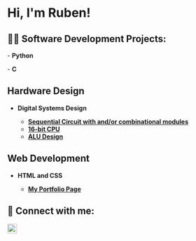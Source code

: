 <h1>Hi, I'm Ruben! </h1>

<h2>👨‍💻 Software Development Projects:</h2>
<!--
- <b>Data Structures and Algorithms Practice (AlgoExpert)</b>
  - [Praciting DS & Algos in Python](https://github.com/joshmadakor1/Algorithms-Practice)
- <b>PowerShell</b>
  - [Windows EventLog: Failed RDP Logins Source IP to full GeoData Conversion](https://github.com/joshmadakor1/Sentinel-Lab)
  - [JWipe (Disk Wiping Utility)](https://github.com/joshmadakor1/Jwipe.PowerShell)
  - [Active Directory Bulk User Creation](https://github.com/joshmadakor1/AD_PS)
  - [FIM (File Integrity Monitor)](https://github.com/joshmadakor1/PowerShell-Integrity-FIM)
-->
- <b>Python</b>
 <!-- - [Package Delivery Application (Datastructures and Algorithms Demo)](https://github.com/joshmadakor1/Package-Delivery-Pathfinding-Algorithm)
-->
<p></p>
- <b>C</b>


<h2> Hardware Design </h2>

- <b> Digital Systems Design <b>
  - [Sequential Circuit with and/or combinational modules](https://github.com/Ruben-F-Ramirez/Seq_and_or)
  - [16-bit CPU](https://github.com/Ruben-F-Ramirez/CPU-Design)
  - [ALU Design](https://github.com/Ruben-F-Ramirez/ALU-Design)
<h2> Web Development </h2>

- <b> HTML and CSS <b>
  - [My Portfolio Page](https://github.com/Ruben-F-Ramirez/My-Portfolio)

<h2> 🤳 Connect with me:</h2>

<!--[<img align="left" alt="JoshMadakor | YouTube" width="22px" src="https://cdn.jsdelivr.net/npm/simple-icons@v3/icons/youtube.svg" />][youtube]
[<img align="left" alt="JoshMadakor | Twitter" width="22px" src="https://cdn.jsdelivr.net/npm/simple-icons@v3/icons/twitter.svg" />][twitter]
[<img align="left" alt="JoshMadakor | Instagram" width="22px" src="https://cdn.jsdelivr.net/npm/simple-icons@v3/icons/instagram.svg" />][instagram]

-->
[<img align="left" alt="JoshMadakor | LinkedIn" width="22px" src="https://cdn.jsdelivr.net/npm/simple-icons@v3/icons/linkedin.svg" />][linkedin]

<!--[twitter]: https://twitter.com/joshmadakor
[youtube]: https://www.youtube.com/c/joshmadakor
[instagram]: https://www.instagram.com/joshmadakor/ -->
[linkedin]: https://linkedin.com/in/ruben-french-ramirez

